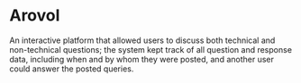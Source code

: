 # Arovol
 An interactive platform that allowed users to discuss both technical and non-technical questions; the system kept track of all question and response data, including when and by whom they were posted, and another user could answer the posted queries.
